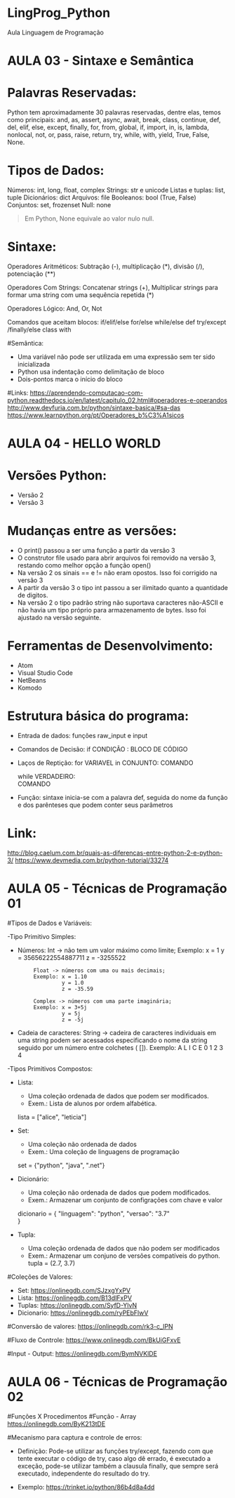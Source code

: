 # LingProg_Python
Aula Linguagem de Programação

# AULA 03 - Sintaxe e Semântica
# Palavras Reservadas:
Python tem aproximadamente 30 palavras reservadas, dentre elas, temos como principais:
and, as, assert, async, await, break, class, continue, def,	del, elif, else, except, finally,	for, from, global, if, import, in, is, lambda, nonlocal, not, or, pass, raise, return, try, while, with, yield, True, False, None.

# Tipos de Dados:
Números:	int, long, float, complex
Strings:	str e unicode
Listas e tuplas:	list, tuple
Dicionários:	dict
Arquivos:	file
Booleanos:	bool (True, False)
Conjuntos:	set, frozenset
Null:	none
  > Em Python, None equivale ao valor nulo null.
  
# Sintaxe:
Operadores Aritméticos:
Subtração (-), multiplicação (*), divisão (/), potenciação (**) 

Operadores Com Strings:
Concatenar strings (+), Multiplicar strings para formar uma string com uma sequência repetida (*)

Operadores Lógico:
And, Or, Not

Comandos que aceitam blocos:
if/elif/else
for/else
while/else
def
try/except /finally/else
class
with

#Semântica:
 - Uma variável não pode ser utilizada em uma expressão sem ter sido inicializada
 - Python usa indentação como delimitação de bloco
 - Dois-pontos marca o início do bloco

#Links:
https://aprendendo-computacao-com-python.readthedocs.io/en/latest/capitulo_02.html#operadores-e-operandos
http://www.devfuria.com.br/python/sintaxe-basica/#sa-das
https://www.learnpython.org/pt/Operadores_b%C3%A1sicos


# AULA 04 - HELLO WORLD
# Versões Python:
- Versão 2
- Versão 3

# Mudanças entre as versões:
- O print() passou a ser uma função a partir da versão 3
- O construtor file usado para abrir arquivos foi removido na versão 3, restando como melhor opção a função open()
- Na versão 2 os sinais == e != não eram opostos. Isso foi corrigido na versão 3
- A partir da versão 3 o tipo int passou a ser ilimitado quanto a quantidade de digitos.
- Na versão 2 o tipo padrão string não suportava caracteres não-ASCII e não havia um tipo próprio para armazenamento de bytes. Isso foi ajustado na versão seguinte.

# Ferramentas de Desenvolvimento:
- Atom
- Visual Studio Code
- NetBeans
- Komodo

# Estrutura básica do programa:
- Entrada de dados: funções raw_input e input
- Comandos de Decisão: 
    if  CONDIÇÃO :
      BLOCO DE CÓDIGO
- Laços de Reptição:
  for VARIAVEL in CONJUNTO:
    COMANDO

  while VERDADEIRO:       
    COMANDO
  
- Função: sintaxe inicia-se com a palavra def, seguida do nome da função e dos parênteses que podem conter seus parâmetros

# Link:
http://blog.caelum.com.br/quais-as-diferencas-entre-python-2-e-python-3/
https://www.devmedia.com.br/python-tutorial/33274


# AULA 05 - Técnicas de Programação 01
#Tipos de Dados e Variáveis:

-Tipo Primitivo Simples:
  - Números: 
            Int -> não tem um valor máximo como limite;
            Exemplo: x = 1
                     y = 35656222554887711
                     z = -3255522

             Float -> números com uma ou mais decimais;
             Exemplo: x = 1.10
                      y = 1.0
                      z = -35.59

             Complex -> números com uma parte imaginária;
             Exemplo: x = 3+5j
                      y = 5j
                      z = -5j

  - Cadeia de caracteres: 
              String -> cadeira de caracteres individuais em uma string podem ser acessados ​​especificando o nome da string seguido por um número entre colchetes ( []).
              Exemplo:
              A L I C E
              0 1 2 3 4

-Tipos Primitivos Compostos:
* Lista:
	- Uma coleção ordenada de dados que podem ser modificados.
	- Exem.: Lista de alunos por ordem alfabética.
	
	lista = ["alice", "leticia"]
	
* Set:
	- Uma coleção não ordenada de dados
	- Exem.: Uma coleção de linguagens de programação
	
	set = {"python", "java", ".net"}

* Dicionário:
	- Uma coleção não ordenada de dados que podem modificados.
	- Exem.: Armazenar um conjunto de configrações com chave e valor
	
	dicionario = 	{
						"linguagem": "python",
						"versao": "3.7"						
					}

* Tupla:
	- Uma coleção ordenada de dados que não podem ser modificados
	- Exem.: Armazenar um conjuno de versões compatíveis do python.
	tupla = (2.7, 3.7)


#Coleções de Valores:
* Set: https://onlinegdb.com/SJzxgYxPV
* Lista: https://onlinegdb.com/B13dlFxPV
* Tuplas: https://onlinegdb.com/SyfD-YlvN
* Dicionario: https://onlinegdb.com/ryPEbFlwV

#Conversão de valores: 
https://onlinegdb.com/rk3-c_lPN

#Fluxo de Controle:
https://www.onlinegdb.com/BkUiGFxvE

#Input - Output:
https://onlinegdb.com/BymNVKlDE

# AULA 06 - Técnicas de Programação 02

#Funções X Procedimentos
#Função - Array
https://onlinegdb.com/ByK213tDE

#Mecanismo para captura e controle de erros:
* Definição:
Pode-se utilizar as funções try/except, fazendo com que tente executar o código de try, caso algo dê errado, é executado a exceção, pode-se utilizar também a clausula finally, que sempre será executado, independente do resultado do try.

* Exemplo:
https://trinket.io/python/86b4d8a4dd
